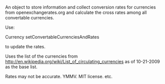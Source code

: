 An object to store information and collect conversion rates for currencies from openexchangerates.org and calculate the cross rates among all convertable currencies.  

Use: 

Currency setConvertableCurrenciesAndRates

to update the rates.  


Uses the list of the currencies from http://en.wikipedia.org/wiki/List_of_circulating_currencies as of 10-21-2009 as the base list.

Rates may not be accurate. YMMV. MIT license.  etc.  
